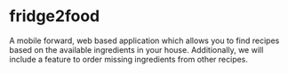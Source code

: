 # fridge2food
A mobile forward, web based application which allows you to find recipes based on the available ingredients in your house. Additionally, we will include a feature to order missing ingredients from other recipes.

